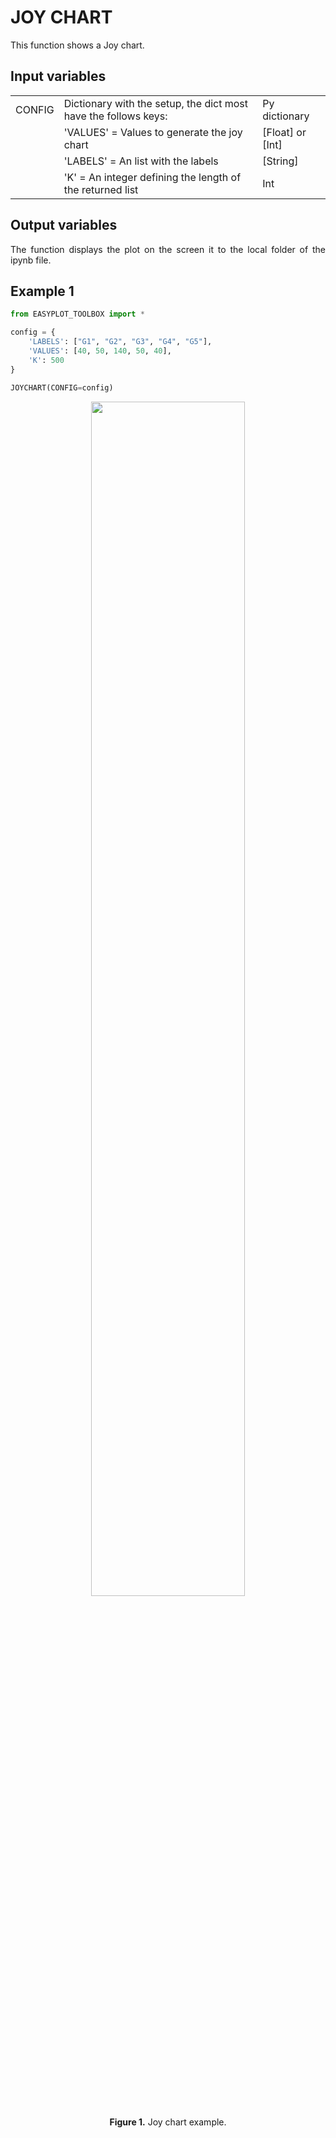 <h1>JOY CHART</h1>

<p align = "justify">This function shows a Joy chart.</p>

<h2>Input variables </h2>
<table style = "width:100%">
    <tr>
        <td>CONFIG</td>
        <td>Dictionary with the setup, the dict most have the follows keys:</td>
        <td>Py dictionary</td>
    </tr>
    <tr>
        <td></td>
        <td>'VALUES' = Values to generate the joy chart</td>
        <td>[Float] or [Int]</td>
    </tr>  
    <tr>
        <td></td>
        <td>'LABELS' = An list with the labels</td>
        <td>[String]</td>
    </tr>
    <tr>
        <td></td>
        <td>'K'  = An integer defining the length of the returned list </td>
        <td>Int</td>
    </tr>
    
    
</table>

<h2>Output variables</h2>

<p align = "justify">The function displays the plot on the screen it to the local folder of the ipynb file.</p>

<h2>Example 1</h2>

```python
from EASYPLOT_TOOLBOX import *

config = {
    'LABELS': ["G1", "G2", "G3", "G4", "G5"],
    'VALUES': [40, 50, 140, 50, 40],
    'K': 500
}

JOYCHART(CONFIG=config)
```

<center><img src="./imgs/JoyChart_Example1.png" width="70%"></center>
<p align = "center"><b>Figure 1.</b> Joy chart example.</p>